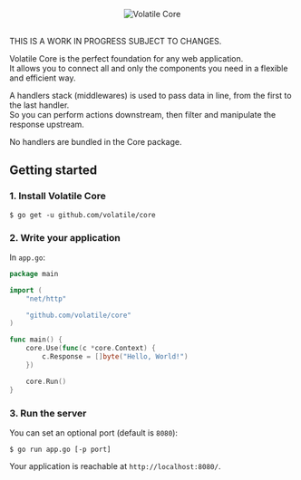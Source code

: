 <p align="center"><img src="https://s3-eu-west-1.amazonaws.com/whitedevops/volatile/volatile-core.png" alt="Volatile Core" title="Volatile Core"><br><br></p>

THIS IS A WORK IN PROGRESS SUBJECT TO CHANGES.

Volatile Core is the perfect foundation for any web application.  
It allows you to connect all and only the components you need in a flexible and efficient way.

A handlers stack (middlewares) is used to pass data in line, from the first to the last handler.  
So you can perform actions downstream, then filter and manipulate the response upstream.

No handlers are bundled in the Core package.

## Getting started

### 1. Install Volatile Core

```Shell
$ go get -u github.com/volatile/core
```

### 2. Write your application

In `app.go`:

```Go
package main

import (
	"net/http"

	"github.com/volatile/core"
)

func main() {
	core.Use(func(c *core.Context) {
		c.Response = []byte("Hello, World!")
	})

	core.Run()
}
```

### 3. Run the server

You can set an optional port (default is `8080`):

```Shell
$ go run app.go [-p port]
```

Your application is reachable at `http://localhost:8080/`.
